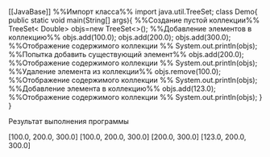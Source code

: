 [[JavaBase]]
%%Импорт класса%%
import java.util.TreeSet;
class Demo{
	public static void main(String[] args){
%%Создание пустой коллекции%%
		TreeSet< Double> objs=new TreeSet<>();
%%Добавление элементов в коллекцию%%
		objs.add(100.0);
		objs.add(200.0);
		objs.add(300.0);
%%Отображение содержимого коллекции %%
		System.out.println(objs);
%%Попытка добавить существующий элемент%%
		objs.add(200.0);
%%Отображение содержимого коллекции %%
		System.out.println(objs);
%%Удаление элемента из коллекции%%
		objs.remove(100.0);
%%Отображение содержимого коллекции %%
		System.out.println(objs);
%%Добавление элемента в коллекцию%%
		objs.add(123.0);
%%Отображение содержимого коллекции %%
		System.out.println(objs);
	}
}

Результат выполнения программы

[100.0, 200.0, 300.0]
[100.0, 200.0, 300.0]
[200.0, 300.0]
[123.0, 200.0, 300.0]